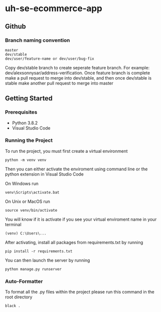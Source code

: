 # uh-se-ecommerce-app

## Github

### Branch naming convention

``` 
master
dev/stable
dev/user/feature-name or dev/user/bug-fix
```
Copy dev/stable branch to create seperate feature branch. For example: dev/alexsonnysar/address-verification. Once feature branch is complete make a pull request to merge into dev/stable, and then once dev/stable is stable make another pull request to merge into master

## Getting Started

### Prerequisites
  - Python 3.8.2
  - Visual Studio Code
  
### Running the Project
To run the project, you must first create a virtual environment

``` python -m venv venv ```

Then you can either activate the enviroment using command line or the python extension in Visual Studio Code

On Windows run

``` venv\Scripts\activate.bat ```

On Unix or MacOS run

``` source venv/bin/activate ```

You will know if it is activate if you see your virtual enviroment name in your terminal

``` (venv) C:\Users\... ```

After activating, install all packages from requirements.txt by running

``` pip install -r requirements.txt ```

You can then launch the server by running

``` python manage.py runserver ```

### Auto-Formatter
To format all the .py files within the project please run this command in the root directory

``` black . ```
